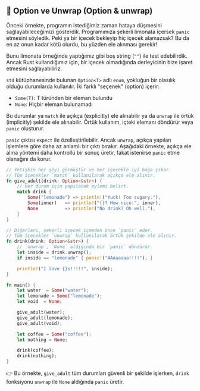 ## 🥤 Option ve Unwrap (Option & unwrap)

Önceki örnekte, programın istediğimiz zaman hataya düşmesini sağlayabileceğimizi gösterdik. Programımıza şekerli limonata içersek `panic` etmesini söyledik. Peki ya bir içecek bekleyip hiç içecek alamazsak? Bu da en az onun kadar kötü olurdu, bu yüzden ele alınması gerekir!

Bunu limonata örneğinde yaptığımız gibi boş string (`""`) ile test edebilirdik. Ancak Rust kullandığımız için, bir içecek olmadığında derleyicinin bize işaret etmesini sağlayabiliriz.

`std` kütüphanesinde bulunan `Option<T>` adlı `enum`, yokluğun bir olasılık olduğu durumlarda kullanılır. İki farklı "seçenek" (option) içerir:

* `Some(T)`: T türünden bir eleman bulundu
* `None`: Hiçbir eleman bulunamadı

Bu durumlar ya `match` ile açıkça (explicitly) ele alınabilir ya da `unwrap` ile örtük (implicitly) şekilde ele alınabilir. Örtük kullanım, içteki elemanı döndürür veya `panic` oluşturur.

`panic` çıktısı `expect` ile özelleştirilebilir. Ancak `unwrap`, açıkça yapılan işlemlere göre daha az anlamlı bir çıktı bırakır. Aşağıdaki örnekte, açıkça ele alma yöntemi daha kontrollü bir sonuç üretir, fakat istenirse `panic` etme olanağını da korur.

```rust
// Yetişkin her şeyi görmüştür ve her içecekle iyi başa çıkar.
// Tüm içecekler `match` kullanılarak açıkça ele alınır.
fn give_adult(drink: Option<&str>) {
    // Her durum için yapılacak eylemi belirt.
    match drink {
        Some("lemonade") => println!("Yuck! Too sugary."),
        Some(inner)   => println!("{}? How nice.", inner),
        None          => println!("No drink? Oh well."),
    }
}

// Diğerleri, şekerli içecek içmeden önce `panic` eder.
// Tüm içecekler `unwrap` kullanılarak örtük şekilde ele alınır.
fn drink(drink: Option<&str>) {
    // `unwrap`, `None` aldığında bir `panic` döndürür.
    let inside = drink.unwrap();
    if inside == "lemonade" { panic!("AAAaaaaa!!!!"); }

    println!("I love {}s!!!!!", inside);
}

fn main() {
    let water  = Some("water");
    let lemonade = Some("lemonade");
    let void  = None;

    give_adult(water);
    give_adult(lemonade);
    give_adult(void);

    let coffee = Some("coffee");
    let nothing = None;

    drink(coffee);
    drink(nothing);
}
```

👉 Bu örnekte, `give_adult` tüm durumları güvenli bir şekilde işlerken, `drink` fonksiyonu `unwrap` ile `None` aldığında `panic` üretir.
